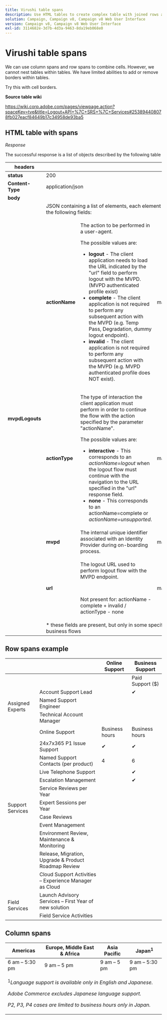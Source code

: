 ```yaml
---
title: Virushi table spans
description: Use HTML tables to create complex table with joined rows and columns
solution: Campaign, Campaign v8, Campaign v8 Web User Interface
version: Campaign v8, Campaign v8 Web User Interface
exl-id: 3114682e-3d7b-4d3a-9463-8da19eb068e0
---
```

# Virushi table spans

We can use column spans and row spans to combine cells. However, we cannot nest tables within tables. We have limited abilities to add or remove borders within tables.

Try this with cell borders.

**Source table wiki**

<https://wiki.corp.adobe.com/pages/viewpage.action?spaceKey=tve&title=Logout+API+%7C+SRS+%7C+Services#253894408078fb027eacf84649b17c34958de93ba5>

## HTML table with spans

*Response*

The successful response is a list of objects described by the following table

<table>
<thead>
  <tr>
    <th>headers</th>
    <th></th>
    <th></th>
    <th></th>
    <th></th>
  </tr>
</thead>
<tbody>
  <tr>
    <td><strong>status</strong></td>
    <td colspan="3">200</td>
    <td>mandatory</td>
  </tr>
  <tr>
    <td><strong>Content-Type</strong></td>
    <td colspan="3">application/json</td>
    <td>mandatory</td>
  </tr>
  <tr>
    <td colspan="5"><strong>body</strong></td>
  </tr>
  <tr>
    <td rowspan="6"><strong>mvpdLogouts</strong><br></td>
    <td colspan="3">JSON containing a list of elements, each element having the following fields:</td>
    <td rowspan="6">mandatory<br></td>
  </tr>
  <tr>
    <td><strong>actionName</strong></td>
    <td>
       <p>The action to be performed in a user-agent.</p>
       <p>The possible values are:</p>
       <ul>
        <li><strong>logout</strong> - The client application needs to load the URL indicated by the "url" field to perform logout with the MVPD. (MVPD authenticated profile exist)</li>
        <li><strong>complete</strong> - The client application is not required to perform any subsequent action with the MVPD (e.g. Temp Pass, Degradation, dummy logout endpoint).</li>
        <li><strong>invalid</strong> - The client application is not required to perform any subsequent action with the MVPD (e.g. MVPD authenticated profile does NOT exist).</li>
       </ul>
    </td>
    <td>mandatory</td>
  </tr>
  <tr>
    <td><strong>actionType</strong></td>
    <td>
       <p>The type of interaction the client application must perform in order to continue the flow with the action specified by the parameter "actionName".</p>
       <p>The possible values are:</p>
       <ul>
        <li><strong>interactive</strong> - This corresponds to an <i>actionName=logout</i> when the logout flow must continue with the navigation to the URL specified in the "url" response field.</li>
        <li><strong>none</strong> - This corresponds to an actionName=complete or <i>actionName=unsupported</i>.</li>
       </ul>
    </td>
    <td>mandatory</td>
  </tr>
  <tr>
    <td><strong>mvpd</strong></td>
    <td>The internal unique identifier associated with an Identity Provider during on-boarding process.</td>
    <td>mandatory</td>
  </tr>
  <tr>
    <td><strong>url</strong></td>
    <td>
      <p>The logout URL used to perform logout flow with the MVPD endpoint.</p><br>
      <p>Not present for: actionName - complete + invalid / actionType - none</p>
    </td>
    <td>mandatory&ast;</td>
  </tr>
  <tr>
    <td colspan="3">&ast; these fields are present, but only in some specific business flows</td>
  </tr>
</tbody>
</table>

## Row spans example

<table>
<thead>
  <tr>
    <th></th>
    <th></th>
    <th>Online Support</th>
    <th>Business Support</th>
  </tr>
</thead>
<tbody>
  <tr>
    <td></td>
    <td></td>
    <td></td>
    <td>Paid Support ($)</td>
  </tr>
  <tr>
    <td rowspan="3">Assigned Experts<br></td>
    <td>Account Support Lead</td>
    <td></td>
    <td>✔</td>
  </tr>
  <tr>
    <td>Named Support Engineer</td>
    <td></td>
    <td></td>
  </tr>
  <tr>
    <td>Technical Account Manager</td>
    <td></td>
    <td></td>
  </tr>
  <tr>
    <td rowspan="12">Support Services</td>
    <td>Online Support</td>
    <td>Business hours</td>
    <td>Business hours</td>
  </tr>
  <tr>
    <td>24x7x365 P1 Issue Support</td>
    <td>✔</td>
    <td>✔</td>
  </tr>
  <tr>
    <td>Named Support Contacts (per product)</td>
    <td>4</td>
    <td>6</td>
  </tr>
  <tr>
    <td>Live Telephone Support</td>
    <td></td>
    <td>✔</td>
  </tr>
  <tr>
    <td>Escalation Management</td>
    <td></td>
    <td>✔</td>
  </tr>
  <tr>
    <td>Service Reviews per Year</td>
    <td></td>
    <td></td>
  </tr>
  <tr>
    <td>Expert Sessions per Year</td>
    <td></td>
    <td></td>
  </tr>
  <tr>
    <td>Case Reviews</td>
    <td></td>
    <td></td>
  </tr>
  <tr>
    <td>Event Management</td>
    <td></td>
    <td></td>
  </tr>
  <tr>
    <td>Environment Review, Maintenance &amp; Monitoring</td>
    <td></td>
    <td></td>
  </tr>
  <tr>
    <td>Release, Migration, Upgrade &amp; Product Roadmap Review</td>
    <td></td>
    <td></td>
  </tr>
  <tr>
    <td>Cloud Support Activities – Experience Manager as Cloud</td>
    <td></td>
    <td></td>
  </tr>
  <tr>
    <td rowspan="2">Field Services</td>
    <td>Launch Advisory Services – First Year of new solution</td>
    <td></td>
    <td></td>
  </tr>
  <tr>
    <td>Field Service Activities</td>
    <td></td>
    <td></td>
  </tr>
</tbody>
</table>

## Column spans

<table>
<thead>
  <tr>
    <th>Americas</th>
    <th>Europe, Middle East & Africa</th>
    <th>Asia Pacific</th>
    <th>Japan<sup>1</sup></th>
  </tr>
</thead>
<tbody>
  <tr>
    <td>6 am – 5:30 pm</td>
    <td>9 am – 5 pm</td>
    <td>9 am – 5 pm</td>
    <td>9 am – 5:30 pm</td>
  </tr>
  <tr>
    <td colspan="4">
      <p><sup>1</sup><i>Language support is available only in English and Japanese.</i></p>
      <p><i>Adobe Commerce excludes Japanese language support.</i></p>
      <p><i>P2, P3, P4 cases are limited to business hours only in Japan.</i></p>
    </td>
  </tr>
</tbody>
</table>
